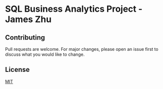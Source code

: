 # SQL Business Analytics Project - James Zhu


## Contributing

Pull requests are welcome. For major changes, please open an issue first
to discuss what you would like to change.

## License

[MIT](https://choosealicense.com/licenses/mit/)
